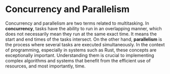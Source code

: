 # Concurrency and Parallelism

Concurrency and parallelism are two terms related to multitasking. In **concurrency**, tasks have the ability to run in an overlapping manner, which does not necessarily mean they run at the same exact time. It means the start and end times of the tasks intersect. On the other hand, **parallelism** is the process where several tasks are executed simultaneously. In the context of programming, especially in systems such as Rust, these concepts are exceptionally important. Understanding them is crucial to implementing complex algorithms and systems that benefit from the efficient use of resources, and most importantly, time.